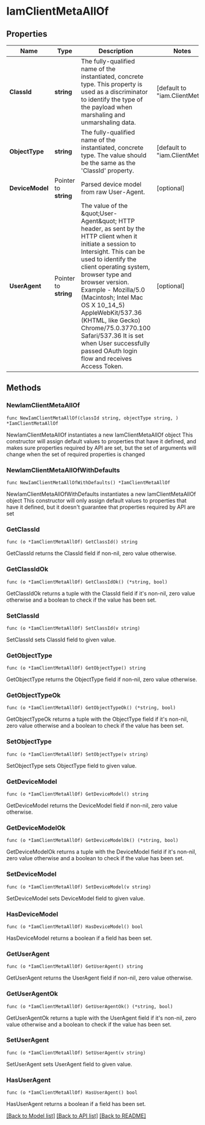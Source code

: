 # IamClientMetaAllOf

## Properties

Name | Type | Description | Notes
------------ | ------------- | ------------- | -------------
**ClassId** | **string** | The fully-qualified name of the instantiated, concrete type. This property is used as a discriminator to identify the type of the payload when marshaling and unmarshaling data. | [default to "iam.ClientMeta"]
**ObjectType** | **string** | The fully-qualified name of the instantiated, concrete type. The value should be the same as the &#39;ClassId&#39; property. | [default to "iam.ClientMeta"]
**DeviceModel** | Pointer to **string** | Parsed device model from raw User-Agent. | [optional] 
**UserAgent** | Pointer to **string** | The value of the \&quot;User-Agent\&quot; HTTP header, as sent by the HTTP client when it initiate a session to Intersight. This can be used to identify the client operating system, browser type and browser version. Example - Mozilla/5.0 (Macintosh; Intel Mac OS X 10_14_5) AppleWebKit/537.36 (KHTML, like Gecko) Chrome/75.0.3770.100 Safari/537.36 It is set when User successfully passed OAuth login flow and receives Access Token. | [optional] 

## Methods

### NewIamClientMetaAllOf

`func NewIamClientMetaAllOf(classId string, objectType string, ) *IamClientMetaAllOf`

NewIamClientMetaAllOf instantiates a new IamClientMetaAllOf object
This constructor will assign default values to properties that have it defined,
and makes sure properties required by API are set, but the set of arguments
will change when the set of required properties is changed

### NewIamClientMetaAllOfWithDefaults

`func NewIamClientMetaAllOfWithDefaults() *IamClientMetaAllOf`

NewIamClientMetaAllOfWithDefaults instantiates a new IamClientMetaAllOf object
This constructor will only assign default values to properties that have it defined,
but it doesn't guarantee that properties required by API are set

### GetClassId

`func (o *IamClientMetaAllOf) GetClassId() string`

GetClassId returns the ClassId field if non-nil, zero value otherwise.

### GetClassIdOk

`func (o *IamClientMetaAllOf) GetClassIdOk() (*string, bool)`

GetClassIdOk returns a tuple with the ClassId field if it's non-nil, zero value otherwise
and a boolean to check if the value has been set.

### SetClassId

`func (o *IamClientMetaAllOf) SetClassId(v string)`

SetClassId sets ClassId field to given value.


### GetObjectType

`func (o *IamClientMetaAllOf) GetObjectType() string`

GetObjectType returns the ObjectType field if non-nil, zero value otherwise.

### GetObjectTypeOk

`func (o *IamClientMetaAllOf) GetObjectTypeOk() (*string, bool)`

GetObjectTypeOk returns a tuple with the ObjectType field if it's non-nil, zero value otherwise
and a boolean to check if the value has been set.

### SetObjectType

`func (o *IamClientMetaAllOf) SetObjectType(v string)`

SetObjectType sets ObjectType field to given value.


### GetDeviceModel

`func (o *IamClientMetaAllOf) GetDeviceModel() string`

GetDeviceModel returns the DeviceModel field if non-nil, zero value otherwise.

### GetDeviceModelOk

`func (o *IamClientMetaAllOf) GetDeviceModelOk() (*string, bool)`

GetDeviceModelOk returns a tuple with the DeviceModel field if it's non-nil, zero value otherwise
and a boolean to check if the value has been set.

### SetDeviceModel

`func (o *IamClientMetaAllOf) SetDeviceModel(v string)`

SetDeviceModel sets DeviceModel field to given value.

### HasDeviceModel

`func (o *IamClientMetaAllOf) HasDeviceModel() bool`

HasDeviceModel returns a boolean if a field has been set.

### GetUserAgent

`func (o *IamClientMetaAllOf) GetUserAgent() string`

GetUserAgent returns the UserAgent field if non-nil, zero value otherwise.

### GetUserAgentOk

`func (o *IamClientMetaAllOf) GetUserAgentOk() (*string, bool)`

GetUserAgentOk returns a tuple with the UserAgent field if it's non-nil, zero value otherwise
and a boolean to check if the value has been set.

### SetUserAgent

`func (o *IamClientMetaAllOf) SetUserAgent(v string)`

SetUserAgent sets UserAgent field to given value.

### HasUserAgent

`func (o *IamClientMetaAllOf) HasUserAgent() bool`

HasUserAgent returns a boolean if a field has been set.


[[Back to Model list]](../README.md#documentation-for-models) [[Back to API list]](../README.md#documentation-for-api-endpoints) [[Back to README]](../README.md)


